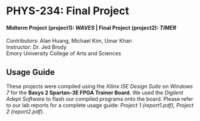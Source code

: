 # PHYS-234: Final Project
#### Midterm Project (project1): *WAVES* | Final Project (project2): *TIMER*
Contributors: Alan Huang, Michael Kim, Umar Khan\
Instructor: Dr. Jed Brody\
Emory University College of Arts and Sciences

## Usage Guide
These projects were compiled using the *Xilinx ISE Design Suite* on *Windows 7* for the  **Basys 2 Spartan-3E FPGA Trainer Board**. We used the *Digilent Adept Software* to flash our compiled programs onto the board. Please refer to our lab reports for a complete usage guide: *Project 1 (report1.pdf), Project 2 (report2.pdf)*.
